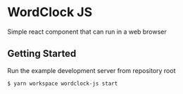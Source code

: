 # WordClock JS

Simple react component that can run in a web browser

## Getting Started

Run the example development server from repository root

```
$ yarn workspace wordclock-js start
```
